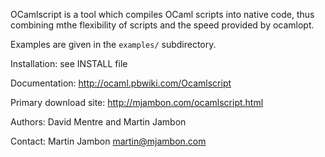 OCamlscript is a tool which compiles OCaml scripts into native code,
thus combining mthe flexibility of scripts and the speed provided by
ocamlopt.

Examples are given in the `examples/` subdirectory.

Installation: see INSTALL file

Documentation: http://ocaml.pbwiki.com/Ocamlscript

Primary download site: http://mjambon.com/ocamlscript.html

Authors: David Mentre and Martin Jambon

Contact: Martin Jambon <martin@mjambon.com>
